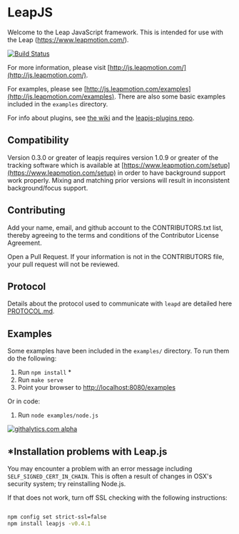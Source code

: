 # LeapJS

Welcome to the Leap JavaScript framework. This is intended for use with the Leap (https://www.leapmotion.com/).

[![Build Status](https://travis-ci.org/leapmotion/leapjs.png)](https://travis-ci.org/leapmotion/leapjs)

For more information, please visit [http://js.leapmotion.com/](http://js.leapmotion.com/).

For examples, please see [http://js.leapmotion.com/examples](http://js.leapmotion.com/examples). There are also some
basic examples included in the `examples` directory.

For info about plugins, see [the wiki](http://github.com/leapmotion/leapjs/wiki/Plugins) and the [leapjs-plugins repo](http://github.com/leapmotion/leapjs-plugins).

## Compatibility

Version 0.3.0 or greater of leapjs requires version 1.0.9 or greater of the tracking software which is available at
[https://www.leapmotion.com/setup](https://www.leapmotion.com/setup) in order to have background support work properly.
Mixing and matching prior versions will result in inconsistent background/focus support.

## Contributing

Add your name, email, and github account to the CONTRIBUTORS.txt list, thereby agreeing to the terms and conditions of the Contributor License Agreement.

Open a Pull Request. If your information is not in the CONTRIBUTORS file, your pull request will not be reviewed.

## Protocol

Details about the protocol used to communicate with `leapd` are detailed here
[PROTOCOL.md](https://github.com/leapmotion/leapjs/blob/master/PROTOCOL.md).

##  Examples

Some examples have been included in the <code>examples/</code> directory. To run them do the following:

1. Run `npm install` &ast;
2. Run `make serve`
3. Point your browser to [http://localhost:8080/examples](http://localhost:8080/examples)

Or in code:

1. Run `node examples/node.js`

[![githalytics.com alpha](https://cruel-carlota.pagodabox.com/f4522a98d0918ac69a49119ac3249bdb "githalytics.com")](http://githalytics.com/leapmotion/leapjs)

## &ast;Installation problems with Leap.js

You may encounter a problem with an error message including `SELF_SIGNED_CERT_IN_CHAIN`. 
This is often a result of changes in OSX's security system; try reinstalling Node.js.

If that does not work, turn off SSL checking with the following instructions:

``` bash

npm config set strict-ssl=false
npm install leapjs -v0.4.1

````
